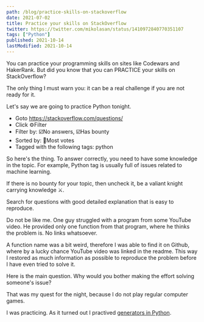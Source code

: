 ```yaml
---
path: /blog/practice-skills-on-stackoverflow
date: 2021-07-02
title: Practice your skills on StackOverflow
twitter: https://twitter.com/mikolasan/status/1410972840770351107
tags: ["Python"]
published: 2021-10-14
lastModified: 2021-10-14
---
```


You can practice your programming skills on sites like Codewars and HakerRank. 
But did you know that you can PRACTICE your skills on StackOverflow? 

The only thing I must warn you: it can be a real challenge if you are not ready for it.

Let's say we are going to practice Python tonight.

- Goto https://stackoverflow.com/questions/
- Click ⚙️Filter
- Filter by: ☑️No answers, ☑️Has bounty
- Sorted by: 🔵Most votes
- Tagged with the following tags: python

So here's the thing. To answer correctly, you need to have some knowledge in the topic. For example, Python tag is usually full of issues related to machine learning. 

If there is no bounty for your topic, then uncheck it, be a valiant knight carrying knowledge ⚔️.

Search for questions with good detailed explanation that is easy to reproduce.

Do not be like me. One guy struggled with a program from some YouTube video. He provided only one function from that program, where he thinks the problem is. No links whatsoever.

A function name was a bit weird, therefore I was able to find it on Github, where by a lucky chance YouTube video was linked in the readme. This way I restored as much information as possible to reproduce the problem before I have even tried to solve it.

Here is the main question. Why would you bother making the effort solving someone's issue? 

That was my quest for the night, because I do not play regular computer games.

I was practicing. As it turned out I practived [generators in Python](/code/generators-in-python).

